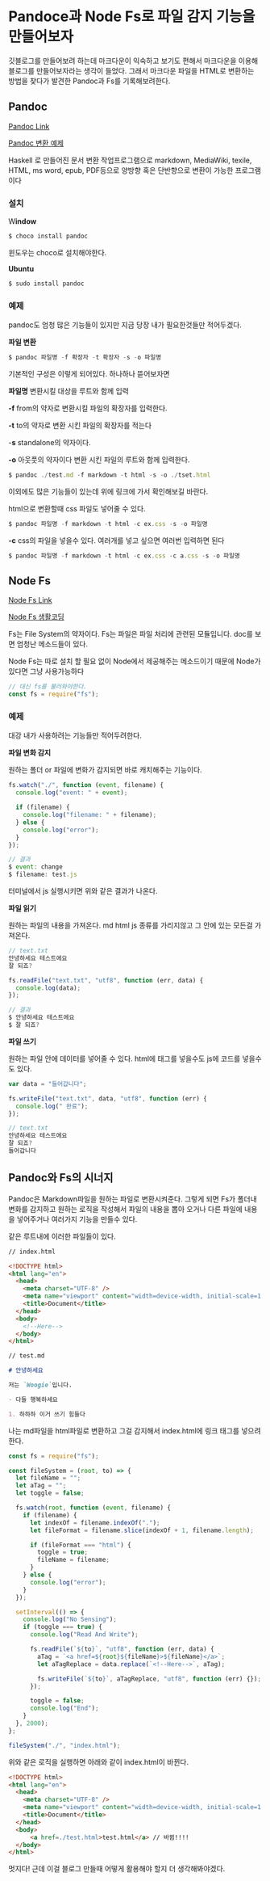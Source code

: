 # Pandoce과 Node Fs로 파일 감지 기능을 만들어보자

깃블로그를 만들어보려 하는데 마크다운이 익숙하고 보기도 편해서 마크다운을 이용해 블로그를 만들어보자라는 생각이 들었다. 그래서 마크다운 파일을 HTML로 변환하는 방법을 찾다가 발견한 Pandoc과 Fs를 기록해보려한다.

## Pandoc

[Pandoc Link](https://pandoc.org/index.html)

[Pandoc 변환 예제](https://www.lesstif.com/software-architect/pandoc-markdown-26083394.html)

Haskell 로 만들어진 문서 변환 작업프로그램으로 markdown, MediaWiki, texile, HTML, ms word, epub, PDF등으로 양방향 혹은 단반향으로 변환이 가능한 프로그램이다

### 설치

W**indow**

```jsx
$ choco install pandoc
```

윈도우는 choco로 설치해야한다.

**Ubuntu**

```jsx
$ sudo install pandoc
```

### 예제

pandoc도 엄청 많은 기능들이 있지만 지금 당장 내가 필요한것들만 적어두겠다.

**파일 변환**

```jsx
$ pandoc 파일명 -f 확장자 -t 확장자 -s -o 파일명
```

기본적인 구성은 이렇게 되어있다. 하나하나 뜯어보자면

**파일명** 변환시킬 대상을 루트와 함께 입력

**-f** from의 약자로 변환시킬 파일의 확장자를 입력한다.

**-t** to의 약자로 변환 시킨 파일의 확장자를 적는다

-**s** standalone의 약자이다.

**-o** 아웃풋의 약자이다 변환 시킨 파일의 루트와 함께 입력한다.

```jsx
$ pandoc ./test.md -f markdown -t html -s -o ./tset.html
```

이외에도 많은 기능들이 있는데 위에 링크에 가서 확인해보길 바란다.

html으로 변환할때 css 파일도 넣어줄 수 있다.

```jsx
$ pandoc 파일명 -f markdown -t html -c ex.css -s -o 파일명
```

**-c** css의 파일을 넣을수 있다. 여러개를 넣고 싶으면 여러번 입력하면 된다

```jsx
$ pandoc 파일명 -f markdown -t html -c ex.css -c a.css -s -o 파일명
```

## Node Fs

[Node Fs Link](https://nodejs.org/api/fs.html)

[Node Fs 생활코딩](https://opentutorials.org/module/938/7373)

Fs는 File System의 약자이다. Fs는 파일은 파일 처리에 관련된 모듈입니다. doc를 보면 엄청난 메소드들이 있다.

Node Fs는 따로 설치 할 필요 없이 Node에서 제공해주는 메소드이기 때문에 Node가 있다면 그냥 사용가능하다

```jsx
// 대신 fs를 불러와야한다.
const fs = require("fs");
```

### 예제

대강 내가 사용하려는 기능들만 적어두려한다.

**파일 변화 감지**

원하는 폴더 or 파일에 변화가 감지되면 바로 캐치해주는 기능이다.

```jsx
fs.watch("./", function (event, filename) {
  console.log("event: " + event);

  if (filename) {
    console.log("filename: " + filename);
  } else {
    console.log("error");
  }
});
```

```jsx
// 결과
$ event: change
$ filename: test.js
```

터미널에서 js 실행시키면 위와 같은 결과가 나온다.

**파일 읽기**

원하는 파일의 내용을 가져온다. md html js 종류를 가리지않고 그 안에 있는 모든걸 가져온다.

```jsx
// text.txt
안녕하세요 테스트에요
잘 되죠?
```

```jsx
fs.readFile("text.txt", "utf8", function (err, data) {
  console.log(data);
});
```

```jsx
// 결과
$ 안녕하세요 테스트에요
$ 잘 되죠?
```

**파일 쓰기**

원하는 파일 안에 데이터를 넣어줄 수 있다. html에 태그를 넣을수도 js에 코드를 넣을수도 있다.

```jsx
var data = "들어갑니다";

fs.writeFile("text.txt", data, "utf8", function (err) {
  console.log(" 완료");
});
```

```jsx
// text.txt
안녕하세요 테스트에요
잘 되죠?
들어갑니다
```

## Pandoc와 Fs의 시너지

Pandoc은 Markdown파일을 원하는 파일로 변환시켜준다. 그렇게 되면 Fs가 폴더내 변화를 감지하고 원하는 로직을 작성해서 파일의 내용을 뽑아 오거나 다른 파일에 내용을 넣어주거나 여러가지 기능을 만들수 있다.

같은 루트내에 이러한 파일들이 있다.

```html
// index.html

<!DOCTYPE html>
<html lang="en">
  <head>
    <meta charset="UTF-8" />
    <meta name="viewport" content="width=device-width, initial-scale=1.0" />
    <title>Document</title>
  </head>
  <body>
    <!--Here-->
  </body>
</html>
```

```markdown
// test.md

# 안녕하세요

저는 `Woogie`입니다.

- 다들 행복하세요

1. 하하하 이거 쓰기 힘들다
```

나는 md파일을 html파일로 변환하고 그걸 감지해서 index.html에 링크 태그를 넣으려한다.

```js
const fs = require("fs");

const fileSystem = (root, to) => {
  let fileName = "";
  let aTag = "";
  let toggle = false;

  fs.watch(root, function (event, filename) {
    if (filename) {
      let indexOf = filename.indexOf(".");
      let fileFormat = filename.slice(indexOf + 1, filename.length);

      if (fileFormat === "html") {
        toggle = true;
        fileName = filename;
      }
    } else {
      console.log("error");
    }
  });

  setInterval(() => {
    console.log("No Sensing");
    if (toggle === true) {
      console.log("Read And Write");

      fs.readFile(`${to}`, "utf8", function (err, data) {
        aTag = `<a href=${root}${fileName}>${fileName}</a>`;
        let aTagReplace = data.replace(`<!--Here-->`, aTag);

        fs.writeFile(`${to}`, aTagReplace, "utf8", function (err) {});
      });

      toggle = false;
      console.log("End");
    }
  }, 2000);
};

fileSystem("./", "index.html");
```

위와 같은 로직을 실행하면 아래와 같이 index.html이 바뀐다.

```html
<!DOCTYPE html>
<html lang="en">
  <head>
    <meta charset="UTF-8" />
    <meta name="viewport" content="width=device-width, initial-scale=1.0" />
    <title>Document</title>
  </head>
  <body>
	  <a href=./test.html>test.html</a> // 바뀜!!!!
  </body>
</html>
```

멋지다! 근데 이걸 블로그 만들때 어떻게 활용해야 할지 더 생각해봐야겠다.

